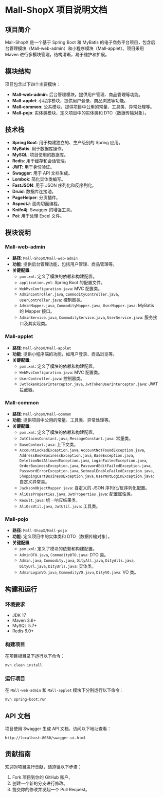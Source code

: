 # Mall-ShopX 项目说明文档

## 项目简介

Mall-ShopX 是一个基于 Spring Boot 和 MyBatis 的电子商务平台项目，包含后台管理模块（Mall-web-admin）和小程序模块（Mall-applet）。项目采用 Maven 进行多模块管理，结构清晰，易于维护和扩展。

## 模块结构

项目包含以下四个主要模块：

- **Mall-web-admin**: 后台管理模块，提供用户管理、商品管理等功能。
- **Mall-applet**: 小程序模块，提供用户登录、商品浏览等功能。
- **Mall-common**: 公共模块，提供项目中公用的常量、工具类、异常处理等。
- **Mall-pojo**: 实体类模块，定义项目中的实体类和 DTO（数据传输对象）。

## 技术栈

- **Spring Boot**: 用于构建独立的、生产级别的 Spring 应用。
- **MyBatis**: 用于数据库操作。
- **MySQL**: 项目使用的数据库。
- **Redis**: 用于缓存和会话管理。
- **JWT**: 用于身份验证。
- **Swagger**: 用于 API 文档生成。
- **Lombok**: 简化实体类编写。
- **FastJSON**: 用于 JSON 序列化和反序列化。
- **Druid**: 数据库连接池。
- **PageHelper**: 分页插件。
- **AspectJ**: 面向切面编程。
- **Knife4j**: Swagger 的增强工具。
- **Poi**: 用于处理 Excel 文件。

## 模块说明

### Mall-web-admin

- **路径**: `Mall-ShopX/Mall-web-admin`
- **功能**: 提供后台管理功能，包括用户管理、商品管理等。
- **关键配置**:
  - `pom.xml`: 定义了模块的依赖和构建配置。
  - `application.yml`: Spring Boot 的配置文件。
  - `WebMvcConfiguration.java`: MVC 配置类。
  - `AdminController.java`, `CommodityController.java`, `UserController.java`: 控制器类。
  - `AdminMapper.java`, `CommodityMapper.java`, `UserMapper.java`: MyBatis 的 Mapper 接口。
  - `AdminService.java`, `CommodityService.java`, `UserService.java`: 服务接口及其实现类。

### Mall-applet

- **路径**: `Mall-ShopX/Mall-applet`
- **功能**: 提供小程序端的功能，如用户登录、商品浏览等。
- **关键配置**:
  - `pom.xml`: 定义了模块的依赖和构建配置。
  - `WebMvcConfiguration.java`: MVC 配置类。
  - `UserController.java`: 控制器类。
  - `JwtTokenRiderInterceptor.java`, `JwtTokenUserInterceptor.java`: JWT 拦截器。

### Mall-common

- **路径**: `Mall-ShopX/Mall-common`
- **功能**: 提供项目中公用的常量、工具类、异常处理等。
- **关键配置**:
  - `pom.xml`: 定义了模块的依赖和构建配置。
  - `JwtClaimsConstant.java`, `MessageConstant.java`: 常量类。
  - `BaseContext.java`: 上下文类。
  - `AccountLockedException.java`, `AccountNotFoundException.java`, `AddressBookBusinessException.java`, `BaseException.java`, `DeletionNotAllowedException.java`, `LoginFailedException.java`, `OrderBusinessException.java`, `PasswordEditFailedException.java`, `PasswordErrorException.java`, `SetmealEnableFailedException.java`, `ShoppingCartBusinessException.java`, `UserNotLoginException.java`: 自定义异常类。
  - `JacksonObjectMapper.java`: 自定义的 JSON 序列化/反序列化配置。
  - `AliOssProperties.java`, `JwtProperties.java`: 配置属性类。
  - `Result.java`: 统一响应结果类。
  - `AliOssUtil.java`, `JwtUtil.java`: 工具类。

### Mall-pojo

- **路径**: `Mall-ShopX/Mall-pojo`
- **功能**: 定义项目中的实体类和 DTO（数据传输对象）。
- **关键配置**:
  - `pom.xml`: 定义了模块的依赖和构建配置。
  - `AdminDTO.java`, `CommodityDTO.java`: DTO 类。
  - `Admin.java`, `Commodity.java`, `DityAll.java`, `DityAlls.java`, `DityUrl.java`, `DityUrls.java`: 实体类。
  - `AdminLoginVO.java`, `CommodityVO.java`, `DityVO.java`: VO 类。

## 构建和运行

### 环境要求

- JDK 17
- Maven 3.6+
- MySQL 5.7+
- Redis 6.0+

### 构建项目

在项目根目录下运行以下命令：

```bash
mvn clean install
```

### 运行项目

在 `Mall-web-admin` 和 `Mall-applet` 模块下分别运行以下命令：

```bash
mvn spring-boot:run
```

## API 文档

项目使用 Swagger 生成 API 文档，访问以下地址查看：

```
http://localhost:8080/swagger-ui.html
```

## 贡献指南

欢迎对项目进行贡献，请遵循以下步骤：

1. Fork 项目到你的 GitHub 账户。
2. 创建一个新的分支进行修改。
3. 提交你的修改并发起一个 Pull Request。
